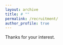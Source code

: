 ```yaml
---
layout: archive
title: # ""
permalink: /recruitment/
author_profile: true
---
```


Thanks for your interest.
